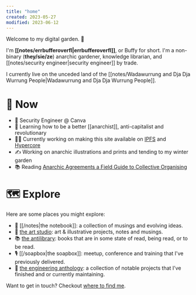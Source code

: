 ```yaml
---
title: "home"
created: 2023-05-27
modified: 2023-06-12
---
```


Welcome to my digital garden. 🌱

I'm **[[notes/errbufferoverfl|errbufferoverfl]]**, or Buffy for short. I'm a non-binary (**they/sie/ze**) anarchic gardener, knowledge librarian, and [[notes/security engineer|security engineer]] by trade.

I currently live on the unceded land of the [[notes/Wadawurrung and Dja Dja Wurrung People|Wadawurrung and Dja Dja Wurrung People]].

# 🌈 Now

- 📐 Security Engineer @ Canva
- 🧠 Learning how to be a better [[anarchist]], anti-capitalist and revolutionary
- 👨‍💻 Currently working on making this site available on [IPFS](notes/IPFS.md) and [Hypercore](notes/Hypercore.md)
- ✍️ Working on anarchic illustrations and prints and tending to my winter garden
- 📚 Reading [Anarchic Agreements a Field Guide to Collective Organising](books/Anarchic%20Agreements%20a%20Field%20Guide%20to%20Collective%20Organising.md)

# 🗺️ Explore

Here are some places you might explore:

- 📖 [[/notes|the notebook]]: a collection of musings and evolving ideas.
- 🎨 [the art studio](the%20art%20studio.md): art & illustrative projects, notes and musings.
- 📚 [the antilibrary](the%20antilibrary.md): books that are in some state of read, being read, or to be read.
- 🎙️ [[/soapbox|the soapbox]]: meetup, conference and training that I've previously delivered.
- 🔧 [the engineering anthology](notes/projects.md): a collection of notable projects that I’ve finished and or currently maintaining.

Want to get in touch? Checkout [where to find me](https://links.errbufferoverfl.me).